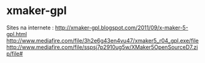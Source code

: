 # xmaker-gpl

Sites na internete :
http://xmaker-gpl.blogspot.com/2011/09/x-maker-5-gpl.html
http://www.mediafire.com/file/3h2e6g43en4vu47/xmaker5_r04_gpl.exe/file
http://www.mediafire.com/file/sspsj7p2910ug5w/XMaker5OpenSourceD7.zip/file#
